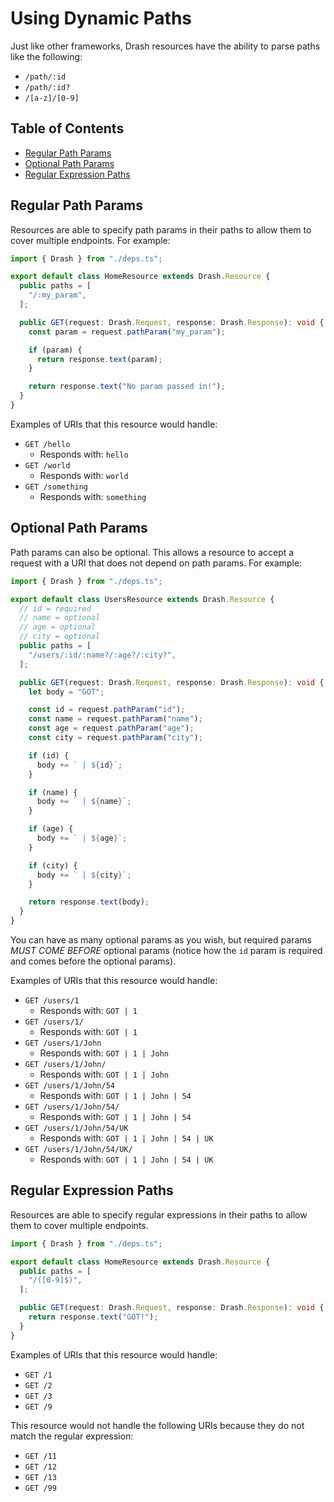 # Using Dynamic Paths

Just like other frameworks, Drash resources have the ability to parse paths like
the following:

- `/path/:id`
- `/path/:id?`
- `/[a-z]/[0-9]`

## Table of Contents

- [Regular Path Params](#regular-path-params)
- [Optional Path Params](#optional-path-params)
- [Regular Expression Paths](#regular-expression-paths)

## Regular Path Params

Resources are able to specify path params in their paths to allow them to cover
multiple endpoints. For example:

```typescript
import { Drash } from "./deps.ts";

export default class HomeResource extends Drash.Resource {
  public paths = [
    "/:my_param",
  ];

  public GET(request: Drash.Request, response: Drash.Response): void {
    const param = request.pathParam("my_param");

    if (param) {
      return response.text(param);
    }

    return response.text("No param passed in!");
  }
}
```

Examples of URIs that this resource would handle:

- `GET /hello`
  - Responds with: `hello`
- `GET /world`
  - Responds with: `world`
- `GET /something`
  - Responds with: `something`

## Optional Path Params

Path params can also be optional. This allows a resource to accept a request
with a URI that does not depend on path params. For example:

```typescript
import { Drash } from "./deps.ts";

export default class UsersResource extends Drash.Resource {
  // id = required
  // name = optional
  // age = optional
  // city = optional
  public paths = [
    "/users/:id/:name?/:age?/:city?",
  ];

  public GET(request: Drash.Request, response: Drash.Response): void {
    let body = "GOT";

    const id = request.pathParam("id");
    const name = request.pathParam("name");
    const age = request.pathParam("age");
    const city = request.pathParam("city");

    if (id) {
      body += ` | ${id}`;
    }

    if (name) {
      body += ` | ${name}`;
    }

    if (age) {
      body += ` | ${age}`;
    }

    if (city) {
      body += ` | ${city}`;
    }

    return response.text(body);
  }
}
```

You can have as many optional params as you wish, but required params _MUST COME
BEFORE_ optional params (notice how the `id` param is required and comes before
the optional params).

Examples of URIs that this resource would handle:

- `GET /users/1`
  - Responds with: `GOT | 1`
- `GET /users/1/`
  - Responds with: `GOT | 1`
- `GET /users/1/John`
  - Responds with: `GOT | 1 | John`
- `GET /users/1/John/`
  - Responds with: `GOT | 1 | John`
- `GET /users/1/John/54`
  - Responds with: `GOT | 1 | John | 54`
- `GET /users/1/John/54/`
  - Responds with: `GOT | 1 | John | 54`
- `GET /users/1/John/54/UK`
  - Responds with: `GOT | 1 | John | 54 | UK`
- `GET /users/1/John/54/UK/`
  - Responds with: `GOT | 1 | John | 54 | UK`

## Regular Expression Paths

Resources are able to specify regular expressions in their paths to allow them
to cover multiple endpoints.

```typescript
import { Drash } from "./deps.ts";

export default class HomeResource extends Drash.Resource {
  public paths = [
    "/([0-9]$)",
  ];

  public GET(request: Drash.Request, response: Drash.Response): void {
    return response.text("GOT!");
  }
}
```

Examples of URIs that this resource would handle:

- `GET /1`
- `GET /2`
- `GET /3`
- `GET /9`

This resource would not handle the following URIs because they do not match the
regular expression:

- `GET /11`
- `GET /12`
- `GET /13`
- `GET /99`
